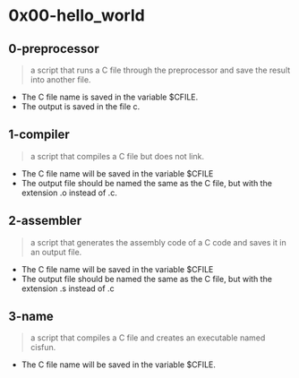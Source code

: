 # 0x00-hello_world

## 0-preprocessor
> a script that runs a C file through the preprocessor and save the result into another file.
- The C file name is saved in the variable $CFILE.
- The output is saved in the file c.

## 1-compiler
> a script that compiles a C file but does not link.
- The C file name will be saved in the variable $CFILE
- The output file should be named the same as the C file, but with the extension .o instead of .c.

## 2-assembler
>  a script that generates the assembly code of a C code and saves it in an output file.
- The C file name will be saved in the variable $CFILE
- The output file should be named the same as the C file, but with the extension .s instead of .c

## 3-name
> a script that compiles a C file and creates an executable named cisfun.

- The C file name will be saved in the variable $CFILE.